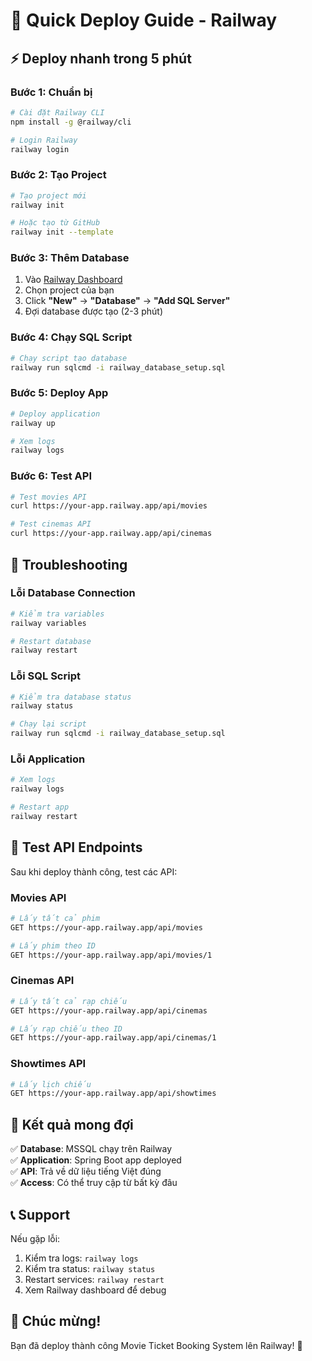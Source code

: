 # 🚀 Quick Deploy Guide - Railway

## ⚡ Deploy nhanh trong 5 phút

### **Bước 1: Chuẩn bị**
```bash
# Cài đặt Railway CLI
npm install -g @railway/cli

# Login Railway
railway login
```

### **Bước 2: Tạo Project**
```bash
# Tạo project mới
railway init

# Hoặc tạo từ GitHub
railway init --template
```

### **Bước 3: Thêm Database**
1. Vào [Railway Dashboard](https://railway.app)
2. Chọn project của bạn
3. Click **"New"** → **"Database"** → **"Add SQL Server"**
4. Đợi database được tạo (2-3 phút)

### **Bước 4: Chạy SQL Script**
```bash
# Chạy script tạo database
railway run sqlcmd -i railway_database_setup.sql
```

### **Bước 5: Deploy App**
```bash
# Deploy application
railway up

# Xem logs
railway logs
```

### **Bước 6: Test API**
```bash
# Test movies API
curl https://your-app.railway.app/api/movies

# Test cinemas API  
curl https://your-app.railway.app/api/cinemas
```

## 🔧 Troubleshooting

### Lỗi Database Connection
```bash
# Kiểm tra variables
railway variables

# Restart database
railway restart
```

### Lỗi SQL Script
```bash
# Kiểm tra database status
railway status

# Chạy lại script
railway run sqlcmd -i railway_database_setup.sql
```

### Lỗi Application
```bash
# Xem logs
railway logs

# Restart app
railway restart
```

## 📱 Test API Endpoints

Sau khi deploy thành công, test các API:

### **Movies API**
```bash
# Lấy tất cả phim
GET https://your-app.railway.app/api/movies

# Lấy phim theo ID
GET https://your-app.railway.app/api/movies/1
```

### **Cinemas API**
```bash
# Lấy tất cả rạp chiếu
GET https://your-app.railway.app/api/cinemas

# Lấy rạp chiếu theo ID
GET https://your-app.railway.app/api/cinemas/1
```

### **Showtimes API**
```bash
# Lấy lịch chiếu
GET https://your-app.railway.app/api/showtimes
```

## 🎯 Kết quả mong đợi

✅ **Database**: MSSQL chạy trên Railway  
✅ **Application**: Spring Boot app deployed  
✅ **API**: Trả về dữ liệu tiếng Việt đúng  
✅ **Access**: Có thể truy cập từ bất kỳ đâu  

## 📞 Support

Nếu gặp lỗi:
1. Kiểm tra logs: `railway logs`
2. Kiểm tra status: `railway status`
3. Restart services: `railway restart`
4. Xem Railway dashboard để debug

## 🎉 Chúc mừng!

Bạn đã deploy thành công Movie Ticket Booking System lên Railway! 🚀

